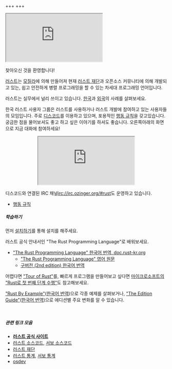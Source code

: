 +++
+++

<!--
NOTE: 코딩모임이 열린다면 주석처리된 아래의 코드를 되살리세요
-->

<!--
<div class="alert alert-info" role="alert">
  1월 27일 (토) 코딩모임이 있습니다.
  <a href="/pages/meetup-2018-01-27" class="btn btn-success"
    style="margin-left: 10px; vertical-align: baseline;">참여하세요!</a>
</div>
-->

<iframe class=unless-mobile src="https://discordapp.com/widget?id=487203989830631435&theme=dark"></iframe>

찾아오신 것을 환영합니다!

[러스트]는 [모질라]에 의해 만들어져 현재 [러스트 재단]과 오픈소스 커뮤니티에 의해 개발되고 있는, 쉽고 안전하게 병렬 프로그래밍을 할 수 있는 차세대 프로그래밍 언어입니다.

러스트는 실무에서 널리 쓰이고 있습니다. [한국](/pages/users-kr/)과 [외국](/pages/users/)의 사례를 살펴보세요.

한국 러스트 사용자 그룹은 러스트를 사용하거나 러스트 개발에 참여하고 있는 사용자들의 모임입니다. 주로 [디스코드]를 이용하고 있으며, 포용적인 [행동 규칙]을 갖고있습니다. 궁금한 점을 물어보셔도 좋고 하고 싶은 이야기를 하셔도 좋습니다. <span class=unless-mobile>오른쪽</span><span class=if-mobile>아래</span>의 화면으로 지금 대화에 참여하세요!

<p align=center><iframe class=if-mobile src="https://discordapp.com/widget?id=487203989830631435&theme=dark"></iframe></p>

디스코드와 연결된 <span class="custom-tooltip">IRC 채널<irc://irc.ozinger.org/#rust></span>도 운영하고 있습니다.

- [행동 규칙]

##### 학습하기

먼저 [설치하기](/pages/install)를 통해 설치를 해주세요.

러스트 공식 안내서인 "The Rust Programming Language"로 배워보세요.
- ["The Rust Programming Language" 한국어 번역, doc.rust-kr.org](https://doc.rust-kr.org)
  - ["The Rust Programming Language" 영어 원문](https://doc.rust-lang.org/book/)
  - [구버전 (2nd edition) 한국어 번역](https://rinthel.github.io/rust-lang-book-ko/)

어렵다면 ["Tour of Rust"](https://tourofrust.com/00_ko.html)를, 빠르게 프로그램을 만들어보고 싶다면 [마이크로소프트의 "Rust로 첫 번째 단계 수행"](https://learn.microsoft.com/ko-kr/training/paths/rust-first-steps/)도 참고해보세요.

["Rust By Example"](https://doc.rust-lang.org/rust-by-example/)([한국어 번역](https://hanbum.gitbooks.io/rustbyexample/content/))으로 각종 예제를 살펴보거나, ["The Edition Guide"](https://doc.rust-lang.org/edition-guide/introduction.html)([한국어 번역](https://yegeun542.github.io/rust-edition-guide-ko/))으로 에디션별 주요 변화를 알 수 있습니다.

&nbsp;

##### 관련 링크 모음
- **[러스트 공식 사이트][러스트]**
- [러스트 소스코드], [서보 소스코드]
- [러스트 재단]
- [러스트 통계], [서보 통계]
- [osdev]

[러스트 소스코드]: https://github.com/rust-lang/rust
[서보 소스코드]: https://github.com/servo/servo
[러스트 재단]: https://foundation.rust-lang.org/
[러스트 통계]: http://ruststat.youknowone.org
[서보 통계]: http://servostat.youknowone.org
[러스트]: https://www.rust-lang.org
[모질라]: https://www.mozilla.org
[디스코드]: https://discord.gg/uqXGjEz
[osdev]: https://wiki.osdev.org/Rust
[행동 규칙]: /pages/code-of-conduct/
